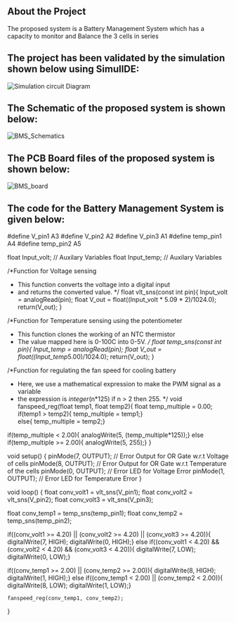 ## About the Project
The proposed system is a Battery Management System which has a capacity to monitor and Balance the 3 cells in series

## The project has been validated by the simulation shown below using SimulIDE:
![Simulation circuit Diagram](https://user-images.githubusercontent.com/98948359/157057928-11fa696b-bbfe-46ab-b626-0391cbb54b7e.png)

## The Schematic of the proposed system is shown below: 
![BMS_Schematics](https://user-images.githubusercontent.com/98948359/156881342-1f6e0167-4342-4d5f-876d-5fae2a6d44ec.png)

## The PCB Board files of the proposed system is shown below:
![BMS_board](https://user-images.githubusercontent.com/98948359/156881512-d89736a5-5878-4490-8331-da88247d776e.png)

## The code for the Battery Management System is given below:
#define V_pin1     A3
#define V_pin2     A2
#define V_pin3     A1
#define temp_pin1  A4
#define temp_pin2  A5

float Input_volt;                                           // Auxilary Variables
float Input_temp;                                           // Auxilary Variables

/*Function for Voltage sensing
 * This function converts the voltage into a digital input 
 * and returns the converted value.
 */
float vlt_sns(const int pin){
  Input_volt = analogRead(pin);
  float V_out = float((Input_volt * 5.09 * 2)/1024.0);
  return(V_out); 
}


/*Function for Temperature sensing using the potentiometer
 * This function clones the working of an NTC thermistor
 * The value mapped here is 0-100C into 0-5V.
 */
float temp_sns(const int pin){
  Input_temp = analogRead(pin);
  float V_out = float((Input_temp*5.00)/1024.0);
  return(V_out);
}


/*Function for regulating the fan speed for cooling battery
 * Here, we use a mathematical expression to make the PWM signal as a variable
 * the expression is _integer_(n*125) if n > 2 then 255.
 */
void fanspeed_reg(float temp1, float temp2){
  float temp_multiple = 0.00;
  if(temp1 > temp2){
    temp_multiple = temp1;}  
  else{
    temp_multiple = temp2;}
    
  if(temp_multiple < 2.00){
    analogWrite(5, (temp_multiple*125));}
  else if(temp_multiple >= 2.00){
    analogWrite(5, 255);}
}



void setup() {
  pinMode(7, OUTPUT);                                     // Error Output for OR Gate w.r.t Voltage of cells
  pinMode(8, OUTPUT);                                     // Error Output for OR Gate w.r.t Temperature of the cells
  pinMode(0, OUTPUT);                                     // Error LED for Voltage Error
  pinMode(1, OUTPUT);                                     // Error LED for Temperature Error
}

void loop() {
  float conv_volt1 = vlt_sns(V_pin1);
  float conv_volt2 = vlt_sns(V_pin2);
  float conv_volt3 = vlt_sns(V_pin3);

  
  float conv_temp1 = temp_sns(temp_pin1);
  float conv_temp2 = temp_sns(temp_pin2);
  
  if((conv_volt1 >= 4.20) || (conv_volt2 >= 4.20) || (conv_volt3 >= 4.20)){
    digitalWrite(7, HIGH);
    digitalWrite(0, HIGH);}
  else if((conv_volt1 < 4.20) && (conv_volt2 < 4.20) && (conv_volt3 < 4.20)){
    digitalWrite(7, LOW);
    digitalWrite(0, LOW);}
  
  if((conv_temp1 >= 2.00) || (conv_temp2 >= 2.00)){
    digitalWrite(8, HIGH);
    digitalWrite(1, HIGH);}
  else if((conv_temp1 < 2.00) || (conv_temp2 < 2.00)){
    digitalWrite(8, LOW);
    digitalWrite(1, LOW);}

    fanspeed_reg(conv_temp1, conv_temp2);
  
}
